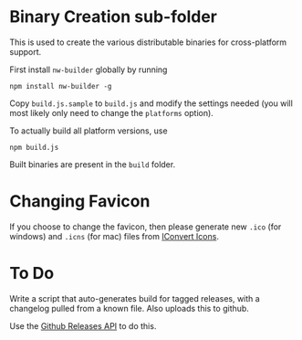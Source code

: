 # Binary Creation sub-folder

This is used to create the various distributable binaries for cross-platform support.

First install `nw-builder` globally by running

```
npm install nw-builder -g
```

Copy `build.js.sample` to `build.js` and modify the settings needed (you will most likely only
need to change the `platforms` option).

To actually build all platform versions, use

```
npm build.js
```


Built binaries are present in the `build` folder.

Changing Favicon
================

If you choose to change the favicon, then please generate new `.ico` (for windows) and `.icns` (for mac) files
from [IConvert Icons](https://iconverticons.com/online/). 

To Do
====

Write a script that auto-generates build for tagged releases, with a changelog pulled
from a known file. Also uploads this to github.

Use the [Github Releases API](https://developer.github.com/v3/repos/releases/) to do this.